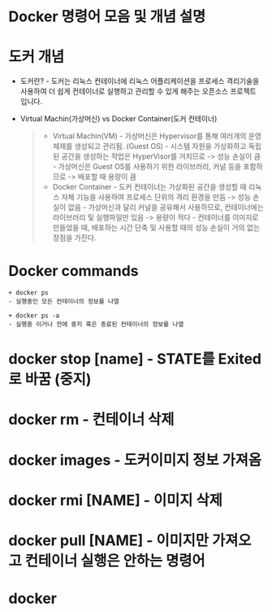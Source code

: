 # Docker 명령어 모음 및 개념 설명

# 도커 개념

- 도커란? - 도커는 리눅스 컨테이너에 리눅스 어플리케이션을 프로세스 격리기술을 사용하여 더 쉽게 컨테이너로 실행하고 관리할 수 있게 해주는 오픈소스 프로젝트 입니다.

- Virtual Machin(가상머신) vs Docker Container(도커 컨테이너)
  > - Virtual Machin(VM)
      - 가상머신은 Hypervisor를 통해 여러개의 운영체제를 생성되고 관리됨. (Guest OS)
      - 시스템 자원을 가상화하고 독립된 공간을 생성하는 작업은 HyperVisor를 거치므로 -> 성능 손실이 큼
      - 가상머신은 Guest OS를 사용하기 위한 라이브러리, 커널 등을 포함하므로 -> 배포할 때 용량이 큼
  > - Docker Container
      - 도커 컨테이너는 가상화된 공간을 생성할 때 리눅스 자체 기능을 사용하여 프로세스 단위의 격리 환경을 만듬 -> 성능 손실이 없음
      - 가상머신과 달리 커널을 공유해서 사용하므로, 컨테이너에는 라이브러리 및 실행파일만 있음 -> 용량이 적다
      - 컨테이너를 이미지로 만들었을 때, 배포하는 시간 단축 및 사용할 때의 성능 손실이 거의 없는 장점을 가진다.

# Docker commands

```
+ docker ps
- 실행중인 모든 컨테이너의 정보를 나열
```

```
+ docker ps -a
- 실행중 이거나 전에 중지 혹은 종료된 컨테이너의 정보를 나열
```

# docker stop [name] - STATE를 Exited로 바꿈 (중지)

# docker rm - 컨테이너 삭제

# docker images - 도커이미지 정보 가져옴

# docker rmi [NAME] - 이미지 삭제

# docker pull [NAME] - 이미지만 가져오고 컨테이너 실행은 안하는 명령어

# docker
